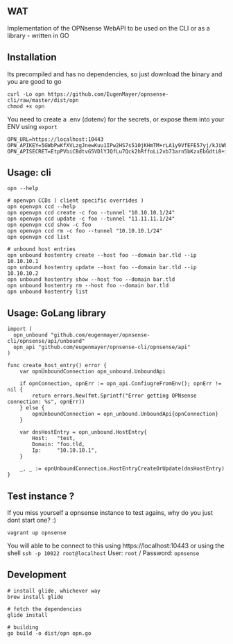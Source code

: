 ## WAT

Implementation of the OPNsense WebAPI to be used on the CLI or as a library - written in GO

## Installation

Its precompiled and has no dependencies, so just download the binary and you are good to go

    curl -Lo opn https://github.com/EugenMayer/opnsense-cli/raw/master/dist/opn
    chmod +x opn

You need to create a .env (dotenv) for the secrets, or expose them into your ENV using `export`

    OPN_URL=https://localhost:10443
    OPN_APIKEY=5GWbPwKfXVLzgJnewKuu1IPw2HS7s510jKHmTM+rLA1y9VfEFE57yj/kJiWbXREB0EgpBK48u4gnyign
    OPN_APISECRET=EtpPVbiCBdtvG5VDlYJQfLu7Qck2hRffoLi2vb73arn5bKzxEbGdti8+iZetgc9eHABJy6XYG6/UsW/1
       
## Usage: cli

    opn --help

    # openvpn CCDs ( client specific overrides )
    opn openvpn ccd --help
    opn openvpn ccd create -c foo --tunnel "10.10.10.1/24"
    opn openvpn ccd update -c foo --tunnel "11.11.11.1/24"
    opn openvpn ccd show -c foo
    opn openvpn ccd rm -c foo --tunnel "10.10.10.1/24"
    opn openvpn ccd list

    # unbound host entries
    opn unbound hostentry create --host foo --domain bar.tld --ip 10.10.10.1
    opn unbound hostentry update --host foo --domain bar.tld --ip 10.10.10.2
    opn unbound hostentry show --host foo --domain bar.tld
    opn unbound hostentry rm --host foo --domain bar.tld
    opn unbound hostentry list

## Usage: GoLang library

    import (
      opn_unbound "github.com/eugenmayer/opnsense-cli/opnsense/api/unbound"
      opn_api "github.com/eugenmayer/opnsense-cli/opnsense/api"
    )
     
    func create_host_entry() error {
        var opnUnboundConnection opn_unbound.UnboundApi

        if opnConnection, opnErr := opn_api.ConfiugreFromEnv(); opnErr != nil {
            return errors.New(fmt.Sprintf("Error getting OPNsense connection: %s", opnErr))
        } else {
            opnUnboundConnection = opn_unbound.UnboundApi{opnConnection}
        }
    
        var dnsHostEntry = opn_unbound.HostEntry{
            Host:   "test,
            Domain: "foo.tld,
            Ip:     "10.10.10.1",
        }
        
        _, _ := opnUnboundConnection.HostEntryCreateOrUpdate(dnsHostEntry)
    }
## Test instance ?

If you miss yourself a opnsense instance to test agains, why do you just dont start one? :)

    vagrant up opnsense

You will able to be connect to this using https://localhost:10443 or using the shell `ssh -p 10022 root@localhost`
User: `root` / Password: `opnsense`

## Development

    # install glide, whichever way
    brew install glide

    # fetch the dependencies
    glide install
    
    # building
    go build -o dist/opn opn.go

